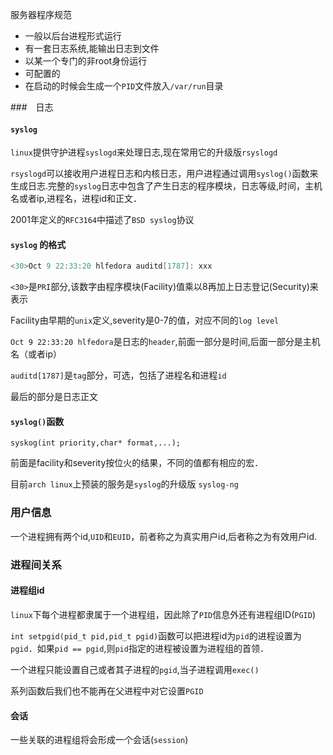 服务器程序规范

- 一般以后台进程形式运行
- 有一套日志系统,能输出日志到文件
- 以某一个专门的非root身份运行
- 可配置的
- 在启动的时候会生成一个`PID`文件放入`/var/run`目录

###　日志

#### `syslog`

`linux`提供守护进程`syslogd`来处理日志,现在常用它的升级版`rsyslogd`

`rsyslogd`可以接收用户进程日志和内核日志，用户进程通过调用`syslog()`函数来生成日志.完整的`syslog`日志中包含了产生日志的程序模块，日志等级,时间，主机名或者ip,进程名，进程id和正文．

2001年定义的`RFC3164`中描述了`BSD syslog`协议

#### `syslog` 的格式

```c
<30>Oct 9 22:33:20 hlfedora auditd[1787]: xxx
```

`<30>`是`PRI`部分,该数字由程序模块(Facility)值乘以8再加上日志登记(Security)来表示

Facility由早期的`unix`定义,severity是0-7的值，对应不同的`log level`

`Oct 9 22:33:20 hlfedora`是日志的`header`,前面一部分是时间,后面一部分是主机名（或者ip）

`auditd[1787]`是`tag`部分，可选，包括了进程名和进程`id`

最后的部分是日志正文

#### `syslog()`函数

```
syskog(int priority,char* format,...);
```

前面是facility和severity按位火的结果，不同的值都有相应的宏．

目前`arch linux`上预装的服务是`syslog`的升级版 `syslog-ng`

###  用户信息

一个进程拥有两个id,`UID`和`EUID`，前者称之为真实用户id,后者称之为有效用户id.

### 进程间关系

#### 进程组id

`linux`下每个进程都隶属于一个进程组，因此除了`PID`信息外还有进程组ID(`PGID`)

`int setpgid(pid_t pid,pid_t pgid)`函数可以把进程id为`pid`的进程设置为`pgid`．如果`pid == pgid`,则`pid`指定的进程被设置为进程组的首领．

一个进程只能设置自己或者其子进程的`pgid`,当子进程调用`exec()`

系列函数后我们也不能再在父进程中对它设置`PGID`

#### 会话

一些关联的进程组将会形成一个会话(`session`)